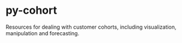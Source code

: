 # py-cohort
Resources for dealing with customer cohorts, including visualization, manipulation and forecasting.
